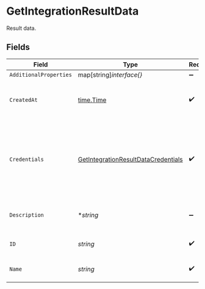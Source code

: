 # GetIntegrationResultData

Result data.


## Fields

| Field                                                                                             | Type                                                                                              | Required                                                                                          | Description                                                                                       | Example                                                                                           |
| ------------------------------------------------------------------------------------------------- | ------------------------------------------------------------------------------------------------- | ------------------------------------------------------------------------------------------------- | ------------------------------------------------------------------------------------------------- | ------------------------------------------------------------------------------------------------- |
| `AdditionalProperties`                                                                            | map[string]*interface{}*                                                                          | :heavy_minus_sign:                                                                                | N/A                                                                                               |                                                                                                   |
| `CreatedAt`                                                                                       | [time.Time](https://pkg.go.dev/time#Time)                                                         | :heavy_check_mark:                                                                                | The time the integration was created.                                                             | 2021-01-20T11:19:53.175Z                                                                          |
| `Credentials`                                                                                     | [GetIntegrationResultDataCredentials](../../models/shared/getintegrationresultdatacredentials.md) | :heavy_check_mark:                                                                                | Cloud provider credential input, required fields dependent on which provider is chosen.           |                                                                                                   |
| `Description`                                                                                     | **string*                                                                                         | :heavy_minus_sign:                                                                                | A short description of the integration.                                                           | The integration description                                                                       |
| `ID`                                                                                              | *string*                                                                                          | :heavy_check_mark:                                                                                | Identifier for the integration.                                                                   | gcp-integration                                                                                   |
| `Name`                                                                                            | *string*                                                                                          | :heavy_check_mark:                                                                                | The name of the integration.                                                                      | GCP integration                                                                                   |